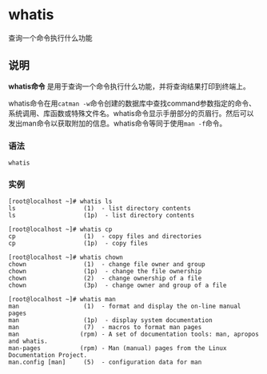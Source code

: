 whatis
===

查询一个命令执行什么功能

## 说明

**whatis命令** 是用于查询一个命令执行什么功能，并将查询结果打印到终端上。

whatis命令在用`catman -w`命令创建的数据库中查找command参数指定的命令、系统调用、库函数或特殊文件名。whatis命令显示手册部分的页眉行。然后可以发出man命令以获取附加的信息。whatis命令等同于使用`man -f`命令。

### 语法  

```
whatis
```

### 实例  

```
[root@localhost ~]# whatis ls
ls                   (1)  - list directory contents
ls                   (1p)  - list directory contents

[root@localhost ~]# whatis cp
cp                   (1)  - copy files and directories
cp                   (1p)  - copy files

[root@localhost ~]# whatis chown
chown                (1)  - change file owner and group
chown                (1p)  - change the file ownership
chown                (2)  - change ownership of a file
chown                (3p)  - change owner and group of a file

[root@localhost ~]# whatis man
man                  (1)  - format and display the on-line manual pages
man                  (1p)  - display system documentation
man                  (7)  - macros to format man pages
man                 (rpm) - A set of documentation tools: man, apropos and whatis.
man-pages           (rpm) - Man (manual) pages from the Linux Documentation Project.
man.config [man]     (5)  - configuration data for man
```


